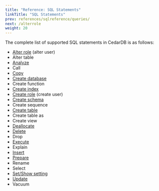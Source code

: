 ```yaml
---
title: "Reference: SQL Statements"
linkTitle: "SQL Statements"
prev: references/sqlreference/queries/
next: /alterrole
weight: 20
---
```


The complete list of supported SQL statements in CedarDB is as follows:

* [Alter role](alterrole) (alter user)
* Alter table
* [Analyze](analyze)
* Call
* [Copy](copy)
* [Create database](createdb)
* Create function
* [Create index](createindex)
* [Create role](createrole) (create user)
* [Create schema](createschema)
* Create sequence
* [Create table](createtable)
* Create table as
* Create view
* [Deallocate](/docs/references/advanced/prepare)
* [Delete](delete)
* Drop
* [Execute](/docs/references/advanced/prepare)
* Explain
* [Insert](insert)
* [Prepare](/docs/references/advanced/prepare)
* Rename
* Select
* [Set/Show setting](settings)
* [Update](update)
* Vacuum
